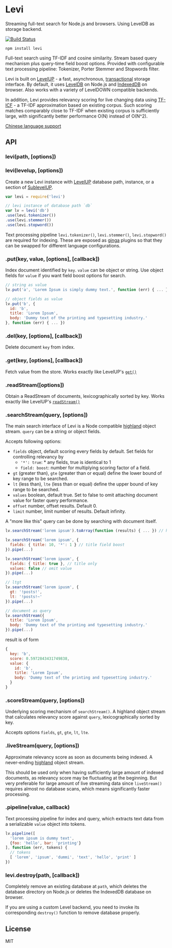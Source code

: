 # Levi

Streaming full-text search for Node.js and browsers. Using LevelDB as storage backend.

[![Build Status](https://travis-ci.org/cshum/levi.svg?branch=master)](https://travis-ci.org/cshum/levi)

```
npm install levi
```

Full-text search using TF-IDF and cosine similarity. 
Stream based query mechanism plus query-time field boost options. 
Provided with configurable text processing pipeline: Tokenizer, Porter Stemmer and Stopwords filter.

Levi is built on [LevelUP](https://github.com/Level/levelup) - a fast, asynchronous, 
[transactional](https://github.com/cshum/level-transactions/) storage interface.
By default, it uses [LevelDB](https://github.com/Level/leveldown) on Node.js and [IndexedDB](https://github.com/maxogden/level.js) on browser. 
Also works with a variety of LevelDOWN compatible backends.

In addition, Levi provides relevancy scoring for live changing data using [TF-ICF](http://cda.ornl.gov/publications/ICMLA06.pdf) - a TF-IDF approximation based on existing corpus.
Such scoring matches comparably close to TF-IDF when existing corpus is sufficiently large,
with significantly better performance O(N) instead of O(N^2).

[Chinese language support](https://github.com/cshum/levi-chinese)

## API

### levi(path, [options])
### levi(levelup, [options])

Create a new Levi instance with [LevelUP](https://github.com/Level/levelup#ctor) database path, instance,
or a section of [SublevelUP](https://github.com/cshum/sublevelup).

```js
var levi = require('levi')

// levi instance of database path `db`
var lv = levi('db') 
.use(levi.tokenizer())
.use(levi.stemmer())
.use(levi.stopword())

```

Text processing pipeline `levi.tokenizer()`, `levi.stemmer()`, `levi.stopword()` are required for indexing.
These are exposed as [ginga](https://github.com/cshum/ginga) plugins so that they can be swapped for different language configurations.

### .put(key, value, [options], [callback])

Index document identified by `key`. `value` can be object or string.
Use object fields for `value` if you want field boost options for search.

```js
// string as value
lv.put('a', 'Lorem Ipsum is simply dummy text.', function (err) { ... })

// object fields as value
lv.put('b', {
  id: 'b',
  title: 'Lorem Ipsum',
  body: 'Dummy text of the printing and typesetting industry.'
}, function (err) { ... })
```

### .del(key, [options], [callback])
Delete document `key` from index.

### .get(key, [options], [callback])
Fetch value from the store. Works exactly like LevelUP's [`get()`](https://github.com/Level/levelup#get)

### .readStream([options])
Obtain a ReadStream of documents, lexicographically sorted by key.
Works exactly like LevelUP's [`readStream()`](https://github.com/Level/levelup#dbcreatereadstreamoptions)

### .searchStream(query, [options])
The main search interface of Levi is a Node compatible [highland](http://highlandjs.org/) object stream.
`query` can be a string or object fields. 

Accepts following options:
* `fields` object, default scoring every fields by default. Set fields for controlling relevancy by
  * `'*': true`: * any fields, true is identical to 1
  * `field: boost`: number for multiplying scoring factor of a field.
* `gt` (greater than), `gte` (greater than or equal) define the lower bound of key range to be searched.
* `lt` (less than), `lte` (less than or equal) define the upper bound of key range to be searched.
* `values` boolean, default true. Set to false to omit attaching document value for faster query performance.
* `offset` number, offset results. Default 0.
* `limit` number, limit number of results. Default infinity.

A "more like this" query can be done by searching with document itself.

```js
lv.searchStream('lorem ipsum').toArray(function (results) { ... }) // highland method

lv.searchStream('lorem ipsum', {
  fields: { title: 10, '*': 1 } // title field boost
}).pipe(...)

lv.searchStream('lorem ipusm', {
  fields: { title: true }, // title only
  values: false // omit value
}).pipe(...)

// ltgt
lv.searchStream('lorem ipusm', {
  gt: '!posts!',
  lt: '!posts!~'
}).pipe(...)

// document as query
lv.searchStream({ 
  title: 'Lorem Ipsum',
  body: 'Dummy text of the printing and typesetting industry.'
}).pipe(...)

```

result is of form

```js
{
  key: 'b',
  score: 0.5972843431749838,
  value: { 
    id: 'b',
    title: 'Lorem Ipsum',
    body: 'Dummy text of the printing and typesetting industry.'
  } 
}
```

### .scoreStream(query, [options])

Underlying scoring mechanism of `searchStream()`. 
A highland object stream that calculates relevancy score against `query`, lexicographically sorted by key.

Accepts options `fields`, `gt`, `gte`, `lt`, `lte`.

### .liveStream(query, [options])

Approximate relevancy score as soon as documents being indexed. 
A never-ending [highland](http://highlandjs.org/) object stream.

This should be used only when having sufficiently large amount of indexed documents, as relevancy score may be fluctuating at the beginning.
But very preferable for large amount of live streaming data since `liveStream()` requires almost no database scans, which means significantly faster processing.

### .pipeline(value, callback)

Text processing pipeline for index and query, which extracts text data from a serializable `value` object into tokens.

```js
lv.pipeline([
  'lorem ipsum is dummy text', 
  {foo: 'hello', bar: 'printing'}
], function (err, tokens) {
  // tokens
  [ 'lorem', 'ipsum', 'dummi', 'text', 'hello', 'print' ]
})
```

### levi.destroy(path, [callback])

Completely remove an existing database at `path`, 
which deletes the database directory on Node.js
or deletes the IndexedDB database on browser.

If you are using a custom Level backend, you need to invoke its corresponding `destroy()` function to remove database properly.

## License

MIT

